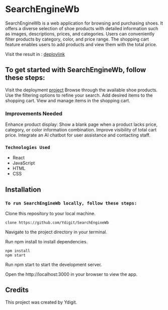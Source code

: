 # SearchEngineWb

SearchEngineWb is a web application for browsing and purchasing shoes. It offers a diverse selection of shoe products with detailed information such as images, descriptions, prices, and categories. Users can conveniently filter products by category, color, and price range. The shopping cart feature enables users to add products and view them with the total price.

Visit the result in : [deploylink](https://ydigit.github.io/SearchEngineWb)

## To get started with SearchEngineWb, follow these steps:

Visit the deployment [project](https://ydigit.github.io/SearchEngineWb)
Browse through the available shoe products.
Use the filtering options to refine your search.
Add desired items to the shopping cart.
View and manage items in the shopping cart.

### Improvements Needed

Enhance product display: Show a blank page when a product lacks price, category, or color information combination.
Improve visibility of total cart price.
Integrate an AI chatbot for user assistance and contacting staff.

### `Technologies Used`

- React
- JavaScript
- HTML
- CSS

## Installation

### `To run SearchEngineWb locally, follow these steps:`

Clone this repository to your local machine.

    clone https://github.com/Ydigit/SearchEngineWb

Navigate to the project directory in your terminal.

Run npm install to install dependencies.

    npm install
    npm start

Run npm start to start the development server.

Open the http://localhost:3000 in your browser to view the app.

## Credits

This project was created by Ydigit.



